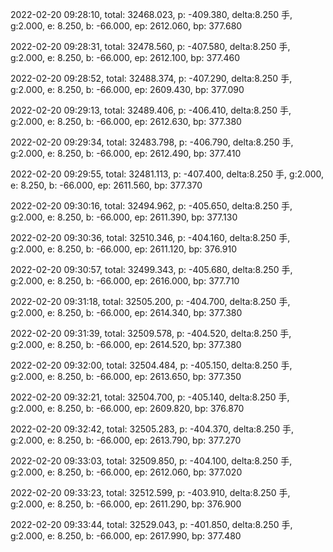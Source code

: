 2022-02-20 09:28:10, total: 32468.023, p: -409.380, delta:8.250 手, g:2.000, e: 8.250, b: -66.000, ep: 2612.060, bp: 377.680

2022-02-20 09:28:31, total: 32478.560, p: -407.580, delta:8.250 手, g:2.000, e: 8.250, b: -66.000, ep: 2612.100, bp: 377.460

2022-02-20 09:28:52, total: 32488.374, p: -407.290, delta:8.250 手, g:2.000, e: 8.250, b: -66.000, ep: 2609.430, bp: 377.090

2022-02-20 09:29:13, total: 32489.406, p: -406.410, delta:8.250 手, g:2.000, e: 8.250, b: -66.000, ep: 2612.630, bp: 377.380

2022-02-20 09:29:34, total: 32483.798, p: -406.790, delta:8.250 手, g:2.000, e: 8.250, b: -66.000, ep: 2612.490, bp: 377.410

2022-02-20 09:29:55, total: 32481.113, p: -407.400, delta:8.250 手, g:2.000, e: 8.250, b: -66.000, ep: 2611.560, bp: 377.370

2022-02-20 09:30:16, total: 32494.962, p: -405.650, delta:8.250 手, g:2.000, e: 8.250, b: -66.000, ep: 2611.390, bp: 377.130

2022-02-20 09:30:36, total: 32510.346, p: -404.160, delta:8.250 手, g:2.000, e: 8.250, b: -66.000, ep: 2611.120, bp: 376.910

2022-02-20 09:30:57, total: 32499.343, p: -405.680, delta:8.250 手, g:2.000, e: 8.250, b: -66.000, ep: 2616.000, bp: 377.710

2022-02-20 09:31:18, total: 32505.200, p: -404.700, delta:8.250 手, g:2.000, e: 8.250, b: -66.000, ep: 2614.340, bp: 377.380

2022-02-20 09:31:39, total: 32509.578, p: -404.520, delta:8.250 手, g:2.000, e: 8.250, b: -66.000, ep: 2614.520, bp: 377.380

2022-02-20 09:32:00, total: 32504.484, p: -405.150, delta:8.250 手, g:2.000, e: 8.250, b: -66.000, ep: 2613.650, bp: 377.350

2022-02-20 09:32:21, total: 32504.700, p: -405.140, delta:8.250 手, g:2.000, e: 8.250, b: -66.000, ep: 2609.820, bp: 376.870

2022-02-20 09:32:42, total: 32505.283, p: -404.370, delta:8.250 手, g:2.000, e: 8.250, b: -66.000, ep: 2613.790, bp: 377.270

2022-02-20 09:33:03, total: 32509.850, p: -404.100, delta:8.250 手, g:2.000, e: 8.250, b: -66.000, ep: 2612.060, bp: 377.020

2022-02-20 09:33:23, total: 32512.599, p: -403.910, delta:8.250 手, g:2.000, e: 8.250, b: -66.000, ep: 2611.290, bp: 376.900

2022-02-20 09:33:44, total: 32529.043, p: -401.850, delta:8.250 手, g:2.000, e: 8.250, b: -66.000, ep: 2617.990, bp: 377.480
